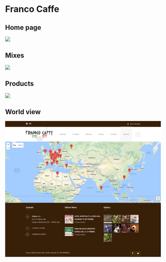 # Franco Caffe

## Home page
![](home.png)

## Mixes
![](mixes.png)

## Products
![](products.png)

## World view
![](world.png)